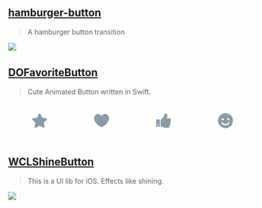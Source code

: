 [hamburger-button](https://github.com/robb/hamburger-button)
--
> A hamburger button transition

![](https://d13yacurqjgara.cloudfront.net/users/107759/screenshots/1623679/menu.gif)

[DOFavoriteButton](https://github.com/okmr-d/DOFavoriteButton)
--
> Cute Animated Button written in Swift.

![](https://raw.githubusercontent.com/okmr-d/okmr-d.github.io/master/img/DOFavoriteButton/demo.gif)

[WCLShineButton](https://github.com/631106979/WCLShineButton)
--
> This is a UI lib for iOS. Effects like shining.

![](https://github.com/631106979/WCLShineButton/raw/master/DemoGif.gif)

